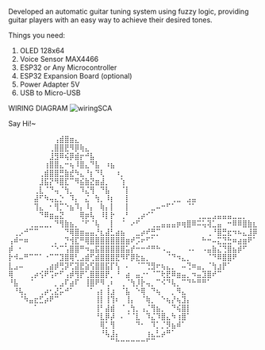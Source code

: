 Developed an automatic guitar tuning system using fuzzy logic, providing guitar players with an easy way to achieve their desired tones.

Things you need:
1. OLED 128x64
2. Voice Sensor MAX4466
3. ESP32 or Any Microcontroller
4. ESP32 Expansion Board (optional)
5. Power Adapter 5V
6. USB to Micro-USB

WIRING DIAGRAM 
![wiringSCA](https://github.com/waritsriyadi/Auto-Tuner-Guitar/assets/125733071/4b2e9311-b6de-4f07-aa98-4da57c2a708a)


Say Hi!~

⠀⠀⠀⠀⠀⠀⠀⠀⠀⢠⣾⣿⣶⣄⠀⠀⠀⠀⠀⠀⠀⠀⠀⠀⠀⠀⠀⠀⠀⠀⠀⠀⠀⠀⠀⠀⠀⠀⠀⠀⠀⠀⠀⠀⠀⠀⠀⠀⠀
⠀⠀⠀⠀⠀⠀⠀⠀⢀⣿⣿⣟⠻⡿⢷⣄⠀⠀⠀⠀⠀⠀⠀⠀⠀⠀⠀⠀⠀⠀⠀⠀⠀⠀⠀⠀⠀⠀⠀⠀⠀⠀⠀⠀⠀⠀⠀⠀⠀
⠀⠀⠀⠀⠀⠀⠀⠀⣸⣻⠿⢮⡿⣾⡖⠚⣧⠀⠀⠀⠀⠀⠀⠀⠀⠀⠀⠀⠀⠀⠀⠀⠀⠀⠀⠀⠀⠀⠀⠀⠀⠀⠀⠀⠀⠀⠀⠀⠀
⠀⠀⠀⠀⠀⠀⠀⢰⣿⣿⣄⠒⢦⠸⣿⣄⠙⣧⠀⠰⣦⠀⠀⠀⠀⠀⠀⠀⠀⠀⠀⠀⠀⠀⠀⠀⠀⠀⠀⠀⠀⠀⠀⠀⠀⠀⠀⠀⠀
⠀⠀⠀⠀⠀⠀⢀⣾⣿⣿⣛⣷⣞⠳⣄⠘⡆⠙⢇⠀⠀⠰⡀⠀⠀⠀⠀⠀⠀⠀⠀⠀⠀⠀⠀⠀⠀⠀⠀⠀⠀⠀⠀⠀⠀⠀⠀⠀⠀
⠀⠀⠀⠀⠀⠀⣸⣯⡝⠻⣿⣏⠉⠻⣮⣷⣝⣶⣼⡀⠀⠀⢱⠀⠀⠀⠀⠀⠀⠀⠀⠀⠀⠀⠀⠀⠀⠀⠀⠀⠀⠀⠀⠀⠀⠀⠀⠀⠀
⠀⠀⠀⠀⠀⢀⣇⠈⠙⢤⠈⢳⡀⠀⠹⣌⢻⠀⠙⣧⠀⠀⠈⡇⠀⠀⠀⠀⠀⠀⠀⠀⠀⠀⠀⠀⠀⠀⠀⠀⠀⠀⠀⠀⠀⠀⠀⠀⠀
⠀⠀⠀⠀⠀⣼⠋⠳⢤⣄⡑⠀⠹⡄⠀⣌⠀⢳⡀⠸⡆⠀⠀⡇⠀⠀⠀⠀⠀⠀⠀⠀⢀⣀⠀⣠⣤⠀⠀⠀⠀⠀⠀⠀⠀⠀⠀⠀⠀
⠀⠀⠀⠀⠀⢹⣄⠀⠂⢻⡉⠑⣦⠹⡄⠸⡄⠀⢷⡄⡇⠀⠀⡇⠀⠀⠀⠀⣀⠤⠒⠋⠁⠀⠀⠈⠁⠀⠀⠀⠀⠀⠀⠀⠀⠀⠀⠀⠀
⠀⠀⠀⠀⠀⠀⠙⠿⣶⣤⣝⠀⠀⠀⢿⡶⢧⠀⠸⡇⡗⠀⢀⠃⠀⢀⡴⠊⠁⠀⠀⠀⠀⠀⠀⠀⠀⢀⣀⣀⣠⣤⣤⣤⣀⣀⡀⠀⠀
⠀⠀⠀⠀⢀⣀⣀⣀⡀⠙⢻⣷⣦⡀⠈⠋⠈⢧⠀⠀⡇⠀⠈⠀⠔⠋⠀⠀⢀⣀⣤⣤⣤⡶⢶⣿⠿⠭⢥⢽⣁⣤⠀⠒⠿⠿⣿⣷⣆
⠀⢀⡠⠚⠉⠉⠀⠀⠀⠀⠀⠙⢿⣿⣶⣤⣤⡘⣆⣼⣃⣴⣦⠀⠀⣀⡴⠞⣛⡉⠀⠀⠀⠀⠀⠀⠀⠀⠀⢀⠘⣿⣛⣖⠲⠦⣄⣸⡿
⢠⠾⠒⠶⠀⠀⠀⠀⠀⡀⠀⡙⢺⣏⠛⢿⣿⣿⣿⣿⣿⣿⣿⣶⠞⡩⠖⠋⠁⠀⠀⠀⠀⠀⠀⠀⠀⠀⠓⠒⠤⣍⣙⣓⠶⣴⣶⠟⠁
⡾⠀⠂⠀⠀⠀⠀⠀⠈⠑⠉⢡⣿⣿⠛⠲⣤⣯⣿⣿⣿⣿⣿⣥⡞⠒⠒⠚⠛⠓⠠⣀⠀⠀⠀⠠⠄⠀⠠⣤⣷⣌⢙⣿⣦⡾⠋⠀⠀
⡗⠺⠤⠛⠉⠉⠁⠐⠉⠉⣹⣿⢿⢃⣠⣾⢋⣾⣿⣿⣿⣟⠻⠏⡿⣗⣦⡀⠀⠀⠀⠈⠙⠲⣄⡀⠀⠀⠀⠈⠙⠿⣿⣿⠟⠀⠀⠀⠀
⣇⣠⠤⠀⠀⠀⠀⢀⣴⡾⢛⡽⢋⣽⣟⣵⢫⣿⣿⣯⡏⢣⠀⠄⠀⠈⠉⢙⣻⠖⢦⣄⡀⠀⠤⢙⠶⣤⡀⠈⢳⣰⡟⠁⠀⠀⠀⠀⠀
⢿⠀⠀⠀⢀⡴⢪⠟⢩⠖⠋⢠⡾⢻⡟⢁⣿⣿⣿⡟⡀⠘⠀⣴⠀⣤⡐⠂⠈⠉⢗⣟⠿⣶⣤⡀⠲⣤⣹⣿⠞⠉⠀⠀⠀⠀⠀⠀⠀
⠘⣧⠀⠀⠈⠀⠀⠀⠀⡀⣠⠏⣴⠏⠀⢸⣿⠟⠻⢀⠆⠀⢀⠈⢳⡸⡗⢤⡀⠉⠪⠙⢧⡀⠉⠙⠓⠛⠛⠁⠀⠀⠀⠀⠀⠀⠀⠀⠀
⠀⠘⢧⡀⠀⠀⢀⡴⢂⣜⡥⠚⠁⠀⠀⠀⠁⢠⡆⢸⣰⠀⠈⣧⠀⠑⢿⠀⠙⢦⠀⠀⡀⠻⣄⠀⠀⠀⠀⠀⠀⠀⠀⠀⠀⠀⠀⠀⠀
⠀⠀⠈⠳⣤⣖⣋⡴⠟⠉⠀⠀⠀⠀⠀⠀⠀⢸⡇⢸⢹⠆⠀⢸⡄⠀⠈⢷⡀⠀⠑⢦⡜⢦⣹⡄⠀⠀⠀⠀⠀⠀⠀⠀⠀⠀⠀⠀⠀
⠀⠀⠀⠀⠀⠁⠀⠀⠀⠀⠀⠀⠀⠀⠀⠀⠀⢸⠃⣼⣾⠀⠈⢀⢳⡀⢠⡈⢻⣦⡀⠀⠙⢮⣿⡇⠀⠀⠀⠀⠀⠀⠀⠀⠀⠀⠀⠀⠀
⠀⠀⠀⠀⠀⠀⠀⠀⠀⠀⠀⠀⠀⠀⠀⠀⠀⠘⣇⡿⡼⠀⠄⠈⠈⣇⠀⠹⣌⠹⣿⣄⠳⢰⣿⠁⠀⠀⠀⠀⠀⠀⠀⠀⠀⠀⠀⠀⠀
⠀⠀⠀⠀⠀⠀⠀⠀⠀⠀⠀⠀⠀⠀⠀⠀⠀⠀⢿⡁⢻⠀⠀⠀⠀⠙⠂⠀⠹⡁⡈⡻⣦⠾⠁⠀⠀⠀⠀⠀⠀⠀⠀⠀⠀⠀⠀⠀⠀
⠀⠀⠀⠀⠀⠀⠀⠀⠀⠀⠀⠀⠀⠀⠀⠀⠀⠀⠘⢧⣸⡄⠀⠀⠀⠀⠀⢰⣄⣃⡴⠛⠁⠀⠀⠀⠀⠀⠀⠀⠀⠀⠀⠀⠀⠀⠀⠀⠀
⠀⠀⠀⠀⠀⠀⠀⠀⠀⠀⠀⠀⠀⠀⠀⠀⠀⠀⠀⠀⠉⠓⠒⠒⠒⠒⠒⠋⠉⠀⠀⠀⠀⠀⠀⠀⠀⠀⠀⠀⠀⠀⠀⠀⠀⠀⠀⠀⠀
